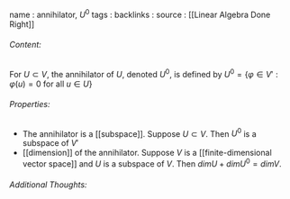 name : annihilator, $U^0$
tags : 
backlinks : 
source : [[Linear Algebra Done Right]]

###### Content:
For $U \subset V$, the annihilator of $U$, denoted $U^0$, is defined by
$U^0 = \{\varphi \in V' : \varphi(u) = 0$ for all $u \in U \}$

###### Properties:
- The annihilator is a [[subspace]]. Suppose $U \subset V$. Then $U^0$ is a subspace of $V'$
- [[dimension]] of the annihilator. Suppose $V$ is a [[finite-dimensional vector space]] and $U$ is a subspace of $V$. Then $dim U + dim U^0 = dim V$.

###### Additional Thoughts:
